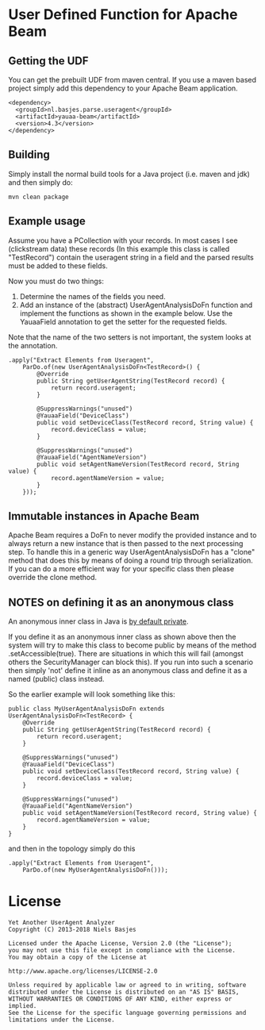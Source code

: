 # User Defined Function for Apache Beam

## Getting the UDF
You can get the prebuilt UDF from maven central.
If you use a maven based project simply add this dependency to your Apache Beam application.

    <dependency>
      <groupId>nl.basjes.parse.useragent</groupId>
      <artifactId>yauaa-beam</artifactId>
      <version>4.3</version>
    </dependency>

## Building
Simply install the normal build tools for a Java project (i.e. maven and jdk) and then simply do:

    mvn clean package

## Example usage
Assume you have a PCollection with your records.
In most cases I see (clickstream data) these records (In this example this class is called "TestRecord") contain the useragent string in a field and the parsed results must be added to these fields.

Now you must do two things:

  1) Determine the names of the fields you need.
  2) Add an instance of the (abstract) UserAgentAnalysisDoFn function and implement the functions as shown in the example below. Use the YauaaField annotation to get the setter for the requested fields.

Note that the name of the two setters is not important, the system looks at the annotation.

    .apply("Extract Elements from Useragent",
        ParDo.of(new UserAgentAnalysisDoFn<TestRecord>() {
            @Override
            public String getUserAgentString(TestRecord record) {
                return record.useragent;
            }

            @SuppressWarnings("unused")
            @YauaaField("DeviceClass")
            public void setDeviceClass(TestRecord record, String value) {
                record.deviceClass = value;
            }

            @SuppressWarnings("unused")
            @YauaaField("AgentNameVersion")
            public void setAgentNameVersion(TestRecord record, String value) {
                record.agentNameVersion = value;
            }
        }));

## Immutable instances in Apache Beam
Apache Beam requires a DoFn to never modify the provided instance and to always return a new instance that is then passed to the next processing step.
To handle this in a generic way UserAgentAnalysisDoFn has a "clone" method that does this by means of doing a round trip through serialization. If you can do a more efficient way for your specific class then please override the clone method.

## NOTES on defining it as an anonymous class
An anonymous inner class in Java is [by default private](https://stackoverflow.com/questions/319765/accessing-inner-anonymous-class-members).

If you define it as an anonymous inner class as shown above then the system will try to make this class to become public by means of the method .setAccessible(true).
There are situations in which this will fail (amongst others the SecurityManager can block this). If you run into such a scenario then simply 'not' define it inline as an anonymous class and define it as a named (public) class instead.

So the earlier example will look something like this:


    public class MyUserAgentAnalysisDoFn extends UserAgentAnalysisDoFn<TestRecord> {
        @Override
        public String getUserAgentString(TestRecord record) {
            return record.useragent;
        }

        @SuppressWarnings("unused")
        @YauaaField("DeviceClass")
        public void setDeviceClass(TestRecord record, String value) {
            record.deviceClass = value;
        }

        @SuppressWarnings("unused")
        @YauaaField("AgentNameVersion")
        public void setAgentNameVersion(TestRecord record, String value) {
            record.agentNameVersion = value;
        }
    }

and then in the topology simply do this

    .apply("Extract Elements from Useragent",
        ParDo.of(new MyUserAgentAnalysisDoFn()));

License
=======
    Yet Another UserAgent Analyzer
    Copyright (C) 2013-2018 Niels Basjes

    Licensed under the Apache License, Version 2.0 (the "License");
    you may not use this file except in compliance with the License.
    You may obtain a copy of the License at

    http://www.apache.org/licenses/LICENSE-2.0

    Unless required by applicable law or agreed to in writing, software
    distributed under the License is distributed on an "AS IS" BASIS,
    WITHOUT WARRANTIES OR CONDITIONS OF ANY KIND, either express or implied.
    See the License for the specific language governing permissions and
    limitations under the License.
